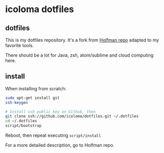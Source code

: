 # icoloma dotfiles

## dotfiles

This is my dotfiles repository. It's a fork from [Holfman repo](https://github.com/holman/dotfiles.git) adapted to my favorite tools.

There should be a lot for Java, zsh, atom/sublime and cloud computing here.

## install

When installing from scratch:

```sh
sudo apt-get install git
ssh-keygen

# Install ssh public key on Github, then
git clone ssh://github.com/icoloma/dotfiles.git ~/.dotfiles
cd ~/.dotfiles
script/bootstrap
```

Reboot, then repeat executing `script/install`

For a more detailed description, go to Holfman repo.
